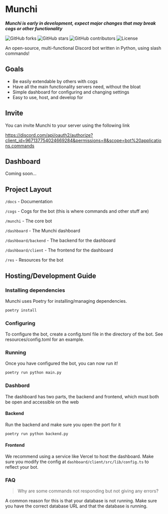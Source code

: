 # Munchi

***Munchi is early in development, expect major changes that may break cogs or other functionality***

![GitHub forks](https://img.shields.io/github/forks/wxllow/munchi) ![GitHub stars](https://img.shields.io/github/stars/wxllow/munchi) ![GitHub contributors](https://img.shields.io/github/contributors/wxllow/munchi) ![License](https://img.shields.io/github/license/wxllow/munchi)

An open-source, multi-functional Discord bot written in Python, using slash commands!

## Goals

- Be easily extendable by others with cogs
- Have all the main functionality servers need, without the bloat
- Simple dashboard for configuring and changing settings
- Easy to use, host, and develop for

## Invite

You can invite Munchi to your server using the following link

<https://discord.com/api/oauth2/authorize?client_id=967137754024669284&permissions=8&scope=bot%20applications.commands>

## Dashboard

Coming soon...

## Project Layout

`/docs` - Documentation

`/cogs` - Cogs for the bot (this is where commands and other stuff are)

`/munchi` - The core bot

`/dashboard` - The Munchi dashboard

`/dashboard/backend` - The backend for the dashboard

`/dashboard/client` - The frontend for the dashboard

`/res` - Resources for the bot

## Hosting/Development Guide

### Installing dependencies

Munchi uses Poetry for installing/managing dependencies.

```bash
poetry install
```

### Configuring

To configure the bot, create a config.toml file in the directory of the bot. See resources/config.toml for an example.

### Running

Once you have configured the bot, you can now run it!

```bash
poetry run python main.py
```

### Dashbord

The dashboard has two parts, the backend and frontend, which must both be open and accessible on the web

#### Backend

Run the backend and make sure you open the port for it

```bash
poetry run python backend.py
```

#### Frontend

We recommend using a service like Vercel to host the dashboard. Make sure you modify the config at `dashboard/client/src/lib/config.ts` to reflect your bot.

### FAQ

> Why are some commands not responding but not giving any errors?

A common reason for this is that your database is not running. Make sure you have the correct database URL and that the database is running.
